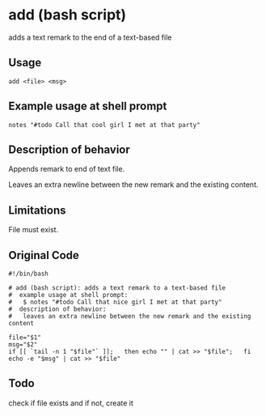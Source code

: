add (bash script)
=================
adds a text remark to the end of a text-based file


Usage
-----
```
add <file> <msg>
```


Example usage at shell prompt
-----------------------------
```
notes "#todo Call that cool girl I met at that party"
```


Description of behavior
-----------------------

Appends remark to end of text file.

Leaves an extra newline between the new remark and the existing content.


Limitations
-----------

File must exist.


Original Code
-------------
```
#!/bin/bash

# add (bash script): adds a text remark to a text-based file
#  example usage at shell prompt:
#   $ notes "#todo Call that nice girl I met at that party"
#  description of behavior:
#   leaves an extra newline between the new remark and the existing content

file="$1"
msg="$2"
if [[ `tail -n 1 "$file"` ]];   then echo "" | cat >> "$file";   fi
echo -e "$msg" | cat >> "$file"
```


Todo
----

check if file exists and if not, create it


